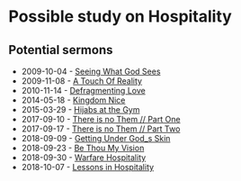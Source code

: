 # Possible study on Hospitality

## Potential sermons

* 2009-10-04 - [Seeing What God Sees](https://whchurch.org/sermon/seeing-what-god-sees)
* 2009-11-08 - [A Touch Of Reality](https://whchurch.org/sermon/a-touch-of-reality)
* 2010-11-14 - [Defragmenting Love](https://whchurch.org/sermon/defragmenting-love)
* 2014-05-18 - [Kingdom Nice](https://whchurch.org/sermon/kingdom-nice/)
* 2015-03-29 - [Hijabs at the Gym](https://whchurch.org/sermon/hijabs-at-the-gym/)
* 2017-09-10 - [There is no Them // Part One](https://whchurch.org/sermon/there-is-no-them-part-one/)
* 2017-09-17 - [There is no Them // Part Two](https://whchurch.org/sermon/there-is-no-them-part-two/)
* 2018-09-09 - [Getting Under God_s Skin](https://whchurch.org/sermon/getting-under-gods-skin/)
* 2018-09-23 - [Be Thou My Vision](https://whchurch.org/sermon/be-thou-my-vision-you-before-me/)
* 2018-09-30 - [Warfare Hospitality](https://whchurch.org/sermon/warfare-hospitality/)
* 2018-10-07 - [Lessons in Hospitality](https://whchurch.org/sermon/lessons-in-hospitality/)

